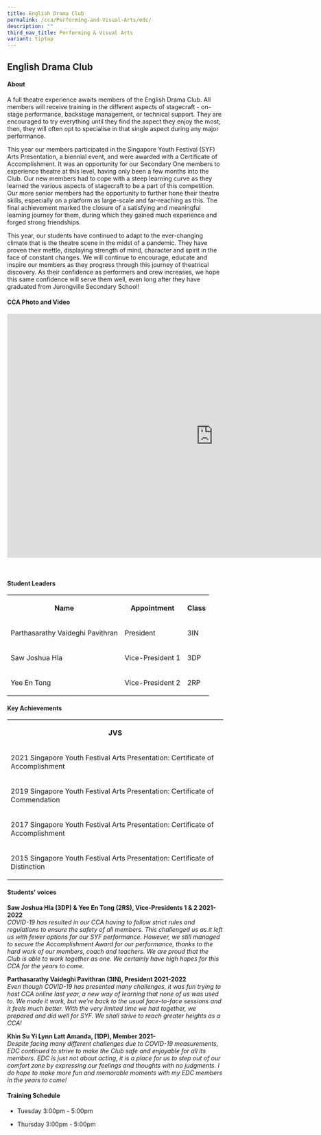```yaml
---
title: English Drama Club
permalink: /cca/Performing-and-Visual-Arts/edc/
description: ""
third_nav_title: Performing & Visual Arts
variant: tiptap
---
```

<h2>English Drama Club</h2>
<h4>About</h4>
<p>A full theatre experience awaits members of the English Drama Club. All
members will receive training in the different aspects of stagecraft -
on-stage performance, backstage management, or technical support. They
are encouraged to try everything until they find the aspect they enjoy
the most; then, they will often opt to specialise in that single aspect
during any major performance.</p>
<p>This year our members participated in the Singapore Youth Festival (SYF)
Arts Presentation, a biennial event, and were awarded with a Certificate
of Accomplishment. It was an opportunity for our Secondary One members
to experience theatre at this level, having only been a few months into
the Club. Our new members had to cope with a steep learning curve as they
learned the various aspects of stagecraft to be a part of this competition.
Our more senior members had the opportunity to further hone their theatre
skills, especially on a platform as large-scale and far-reaching as this.
The final achievement marked the closure of a satisfying and meaningful
learning journey for them, during which they gained much experience and
forged strong friendships.</p>
<p>This year, our students have continued to adapt to the ever-changing climate
that is the theatre scene in the midst of a pandemic. They have proven
their mettle, displaying strength of mind, character and spirit in the
face of constant changes. We will continue to encourage, educate and inspire
our members as they progress through this journey of theatrical discovery.
As their confidence as performers and crew increases, we hope this same
confidence will serve them well, even long after they have graduated from
Jurongville Secondary School!</p>
<h4>CCA Photo and Video</h4>
<div class="iframe-wrapper">
<iframe height="569" width="960" allowfullscreen="true" frameborder="0" src="https://docs.google.com/presentation/d/e/2PACX-1vSZbtK3bXVUnsjpRihJ3uwF5rWgfRe1Cr60B4UyVNR4bBKW3cR-OD5ie3tIEa3zmVsdVkAoSeUM1Ctu/embed?start=true&amp;loop=true&amp;delayms=5000"></iframe>
</div>
<p>
<br>
</p>
<h4>Student Leaders</h4>
<table style="minWidth: 75px">
<colgroup>
<col>
<col>
<col>
</colgroup>
<tbody>
<tr>
<th rowspan="1" colspan="1">
<p>Name</p>
</th>
<th rowspan="1" colspan="1">
<p>Appointment</p>
</th>
<th rowspan="1" colspan="1">
<p>Class</p>
</th>
</tr>
<tr>
<td rowspan="1" colspan="1">
<p>Parthasarathy Vaideghi Pavithran</p>
</td>
<td rowspan="1" colspan="1">
<p>President</p>
</td>
<td rowspan="1" colspan="1">
<p>3IN</p>
</td>
</tr>
<tr>
<td rowspan="1" colspan="1">
<p>Saw Joshua Hla</p>
</td>
<td rowspan="1" colspan="1">
<p>Vice-President 1</p>
</td>
<td rowspan="1" colspan="1">
<p>3DP</p>
</td>
</tr>
<tr>
<td rowspan="1" colspan="1">
<p>Yee En Tong</p>
</td>
<td rowspan="1" colspan="1">
<p>Vice-President 2</p>
</td>
<td rowspan="1" colspan="1">
<p>2RP</p>
</td>
</tr>
</tbody>
</table>
<h4>Key Achievements</h4>
<table style="minWidth: 25px">
<colgroup>
<col>
</colgroup>
<tbody>
<tr>
<th rowspan="1" colspan="1">
<p>JVS</p>
</th>
</tr>
<tr>
<td rowspan="1" colspan="1">
<p>2021 Singapore Youth Festival Arts Presentation: Certificate of Accomplishment</p>
</td>
</tr>
<tr>
<td rowspan="1" colspan="1">
<p>2019 Singapore Youth Festival Arts Presentation: Certificate of Commendation</p>
</td>
</tr>
<tr>
<td rowspan="1" colspan="1">
<p>2017 Singapore Youth Festival Arts Presentation: Certificate of Accomplishment</p>
</td>
</tr>
<tr>
<td rowspan="1" colspan="1">
<p>2015 Singapore Youth Festival Arts Presentation:&nbsp;Certificate of Distinction</p>
</td>
</tr>
</tbody>
</table>
<h4>Students' voices</h4>
<p><strong>Saw Joshua Hla (3DP) &amp; Yee En Tong (2RS), Vice-Presidents 1 &amp; 2 2021-2022</strong> 
<br><em>COVID-19 has resulted in our CCA having to follow strict rules and regulations to ensure the safety of all members. This challenged us as it left us with fewer options for our SYF performance. However, we still managed to secure the Accomplishment Award for our performance, thanks to the hard work of our members, coach and teachers. We are proud that the Club is able to work together as one. We certainly have high hopes for this CCA for the years to come.</em>
</p>
<p><strong>Parthasarathy Vaideghi Pavithran (3IN), President 2021-2022</strong> 
<br><em>Even though COVID-19 has presented many challenges, it was fun trying to host CCA online last year, a new way of learning that none of us was used to. We made it work, but we’re back to the usual face-to-face sessions and it feels much better. With the very limited time we had together, we prepared and did well for SYF. We shall strive to reach greater heights as a CCA!</em>
</p>
<p><strong>Khin Su Yi Lynn Latt Amanda, (1DP), Member 2021-</strong> 
<br><em>Despite facing many different challenges due to COVID-19 measurements, EDC continued to strive to make the Club safe and enjoyable for all its members. EDC is just not about acting, it is a place for us to step out of our comfort zone by expressing our feelings and thoughts with no judgments. I do hope to make more fun and memorable moments with my EDC members in the years to come!</em>
</p>
<h4>Training Schedule</h4>
<ul data-tight="true" class="tight">
<li>
<p>Tuesday 3:00pm - 5:00pm
<br>
</p>
</li>
<li>
<p>Thursday 3:00pm - 5:00pm</p>
</li>
</ul>
<p></p>